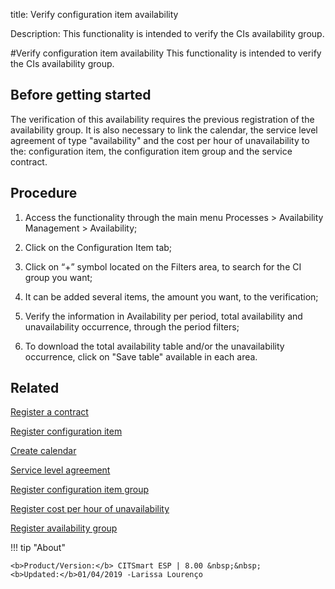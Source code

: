 title: Verify configuration item availability

Description: This functionality is intended to verify the CIs availability group.

#Verify configuration item availability
This functionality is intended to verify the CIs availability group.

Before getting started
--------------------------

The verification of this availability requires the previous registration of the
availability group. It is also necessary to link the calendar, the service level
agreement of type "availability" and the cost per hour of unavailability to the:
configuration item, the configuration item group and the service contract.

Procedure
-------------

1.  Access the functionality through the main menu Processes \> Availability
    Management \> Availability;

2.  Click on the Configuration Item tab;

3.  Click on “+” symbol located on the Filters area, to search for the CI group
    you want;

4.  It can be added several items, the amount you want, to the verification;

5.  Verify the information in Availability per period, total availability and
    unavailability occurrence, through the period filters;

6.  To download the total availability table and/or the unavailability
    occurrence, click on "Save table" available in each area.

Related
-----------

[Register a contract](/en-us/citsmart-esp-8/additional-features/contract-management/use/register-contract.html)

[Register configuration item](/en-us/citsmart-esp-8/processes/configuration/use/register-CI.html) 

[Create calendar](/en-us/citsmart-esp-8/platform-administration/time/create-calendar.html)

[Service level agreement](/en-us/citsmart-esp-8/processes/service-level/use/service-level-agreement.html)

[Register configuration item group](/en-us/citsmart-esp-8/processes/configuration/configuration/register-configuration-item-group.html)

[Register cost per hour of unavailability](/en-us/citsmart-esp-8/processes/configuration/use/cost-per-hour-unavailability.html) 

[Register availability group](/en-us/citsmart-esp-8/processes/availability/configuration/register-availability-group.html)
  
!!! tip "About"

    <b>Product/Version:</b> CITSmart ESP | 8.00 &nbsp;&nbsp;
    <b>Updated:</b>01/04/2019 -Larissa Lourenço

